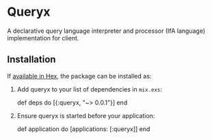 # Queryx

A declarative query language interpreter and processor (IfA language) implementation for client.

## Installation

If [available in Hex](https://hex.pm/docs/publish), the package can be installed as:

  1. Add queryx to your list of dependencies in `mix.exs`:

        def deps do
          [{:queryx, "~> 0.0.1"}]
        end

  2. Ensure queryx is started before your application:

        def application do
          [applications: [:queryx]]
        end


